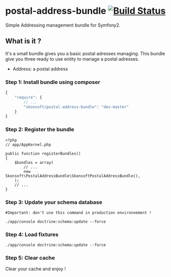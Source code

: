 postal-address-bundle [![Build Status](https://travis-ci.org/skonsoft/postal-address-bundle.png?branch=master)](https://travis-ci.org/skonsoft/postal-address-bundle)
=====================

Simple Addressing  management bundle for Symfony2.

## What is it ?
It's a small bundle gives you a basic postal adresses managing.
This bundle give you three ready to use entity to manage a postal adresses.
* Address: a postal address

### Step 1: Install bundle using composer
``` js
{
    "require": {
        // ...
        "skonsoft/postal-address-bundle": "dev-master"
    }
}
```

### Step 2: Register the bundle

```
<?php
// app/AppKernel.php

public function registerBundles()
{
    $bundles = array(
        // ...
        new Skonsoft\PostalAddressBundle\SkonsoftPostalAddressBundle(),
    );
    // ...
}
```

### Step 3: Update your schema database
```
#Important: don't use this command in production environnement !

./app/console doctrine:schema:update --force

```

### Step 4: Load fixtures
```
./app/console doctrine:schema:update --force

```


### Step 5: Clear cache

Clear your cache and enjoy !

